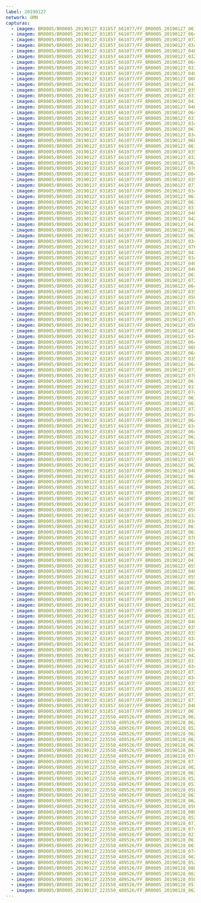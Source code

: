 ```yaml
---
label: 20190127
network: GMN
capturas:
  - imagem: BR0005/BR0005_20190127_031857_661077/FF_BR0005_20190127_061625_839_0148224.fits_maxpixel.jpg
  - imagem: BR0005/BR0005_20190127_031857_661077/FF_BR0005_20190127_064327_134_0165888.fits_maxpixel.jpg
  - imagem: BR0005/BR0005_20190127_031857_661077/FF_BR0005_20190127_072404_305_0197632.fits_maxpixel.jpg
  - imagem: BR0005/BR0005_20190127_031857_661077/FF_BR0005_20190127_034722_079_0019968.fits_maxpixel.jpg
  - imagem: BR0005/BR0005_20190127_031857_661077/FF_BR0005_20190127_040305_810_0033024.fits_maxpixel.jpg
  - imagem: BR0005/BR0005_20190127_031857_661077/FF_BR0005_20190127_032440_939_0003072.fits_maxpixel.jpg
  - imagem: BR0005/BR0005_20190127_031857_661077/FF_BR0005_20190127_064653_019_0168704.fits_maxpixel.jpg
  - imagem: BR0005/BR0005_20190127_031857_661077/FF_BR0005_20190127_031926_935_0000512.fits_maxpixel.jpg
  - imagem: BR0005/BR0005_20190127_031857_661077/FF_BR0005_20190127_040118_941_0031488.fits_maxpixel.jpg
  - imagem: BR0005/BR0005_20190127_031857_661077/FF_BR0005_20190127_060653_389_0140544.fits_maxpixel.jpg
  - imagem: BR0005/BR0005_20190127_031857_661077/FF_BR0005_20190127_041850_674_0045312.fits_maxpixel.jpg
  - imagem: BR0005/BR0005_20190127_031857_661077/FF_BR0005_20190127_035804_050_0028928.fits_maxpixel.jpg
  - imagem: BR0005/BR0005_20190127_031857_661077/FF_BR0005_20190127_031937_176_0000768.fits_maxpixel.jpg
  - imagem: BR0005/BR0005_20190127_031857_661077/FF_BR0005_20190127_041646_946_0043520.fits_maxpixel.jpg
  - imagem: BR0005/BR0005_20190127_031857_661077/FF_BR0005_20190127_040542_728_0034816.fits_maxpixel.jpg
  - imagem: BR0005/BR0005_20190127_031857_661077/FF_BR0005_20190127_064222_163_0165120.fits_maxpixel.jpg
  - imagem: BR0005/BR0005_20190127_031857_661077/FF_BR0005_20190127_031906_437_0000000.fits_maxpixel.jpg
  - imagem: BR0005/BR0005_20190127_031857_661077/FF_BR0005_20190127_034534_247_0018944.fits_maxpixel.jpg
  - imagem: BR0005/BR0005_20190127_031857_661077/FF_BR0005_20190127_061818_583_0150016.fits_maxpixel.jpg
  - imagem: BR0005/BR0005_20190127_031857_661077/FF_BR0005_20190127_034252_116_0017152.fits_maxpixel.jpg
  - imagem: BR0005/BR0005_20190127_031857_661077/FF_BR0005_20190127_060932_305_0142848.fits_maxpixel.jpg
  - imagem: BR0005/BR0005_20190127_031857_661077/FF_BR0005_20190127_061554_603_0147712.fits_maxpixel.jpg
  - imagem: BR0005/BR0005_20190127_031857_661077/FF_BR0005_20190127_035931_276_0029952.fits_maxpixel.jpg
  - imagem: BR0005/BR0005_20190127_031857_661077/FF_BR0005_20190127_032458_372_0003328.fits_maxpixel.jpg
  - imagem: BR0005/BR0005_20190127_031857_661077/FF_BR0005_20190127_062758_285_0154624.fits_maxpixel.jpg
  - imagem: BR0005/BR0005_20190127_031857_661077/FF_BR0005_20190127_070152_901_0179456.fits_maxpixel.jpg
  - imagem: BR0005/BR0005_20190127_031857_661077/FF_BR0005_20190127_064429_009_0166912.fits_maxpixel.jpg
  - imagem: BR0005/BR0005_20190127_031857_661077/FF_BR0005_20190127_035814_337_0029184.fits_maxpixel.jpg
  - imagem: BR0005/BR0005_20190127_031857_661077/FF_BR0005_20190127_073720_290_0208384.fits_maxpixel.jpg
  - imagem: BR0005/BR0005_20190127_031857_661077/FF_BR0005_20190127_034213_615_0016640.fits_maxpixel.jpg
  - imagem: BR0005/BR0005_20190127_031857_661077/FF_BR0005_20190127_061737_512_0149248.fits_maxpixel.jpg
  - imagem: BR0005/BR0005_20190127_031857_661077/FF_BR0005_20190127_061311_888_0145408.fits_maxpixel.jpg
  - imagem: BR0005/BR0005_20190127_031857_661077/FF_BR0005_20190127_031957_673_0001280.fits_maxpixel.jpg
  - imagem: BR0005/BR0005_20190127_031857_661077/FF_BR0005_20190127_040159_917_0032000.fits_maxpixel.jpg
  - imagem: BR0005/BR0005_20190127_031857_661077/FF_BR0005_20190127_042447_891_0050176.fits_maxpixel.jpg
  - imagem: BR0005/BR0005_20190127_031857_661077/FF_BR0005_20190127_041910_895_0045568.fits_maxpixel.jpg
  - imagem: BR0005/BR0005_20190127_031857_661077/FF_BR0005_20190127_062358_914_0151296.fits_maxpixel.jpg
  - imagem: BR0005/BR0005_20190127_031857_661077/FF_BR0005_20190127_063026_700_0156928.fits_maxpixel.jpg
  - imagem: BR0005/BR0005_20190127_031857_661077/FF_BR0005_20190127_034141_241_0016384.fits_maxpixel.jpg
  - imagem: BR0005/BR0005_20190127_031857_661077/FF_BR0005_20190127_070234_068_0180224.fits_maxpixel.jpg
  - imagem: BR0005/BR0005_20190127_031857_661077/FF_BR0005_20190127_041829_959_0045056.fits_maxpixel.jpg
  - imagem: BR0005/BR0005_20190127_031857_661077/FF_BR0005_20190127_034241_924_0016896.fits_maxpixel.jpg
  - imagem: BR0005/BR0005_20190127_031857_661077/FF_BR0005_20190127_040315_976_0033280.fits_maxpixel.jpg
  - imagem: BR0005/BR0005_20190127_031857_661077/FF_BR0005_20190127_040139_546_0031744.fits_maxpixel.jpg
  - imagem: BR0005/BR0005_20190127_031857_661077/FF_BR0005_20190127_063622_462_0160256.fits_maxpixel.jpg
  - imagem: BR0005/BR0005_20190127_031857_661077/FF_BR0005_20190127_072307_748_0196864.fits_maxpixel.jpg
  - imagem: BR0005/BR0005_20190127_031857_661077/FF_BR0005_20190127_064550_465_0167680.fits_maxpixel.jpg
  - imagem: BR0005/BR0005_20190127_031857_661077/FF_BR0005_20190127_035722_942_0028160.fits_maxpixel.jpg
  - imagem: BR0005/BR0005_20190127_031857_661077/FF_BR0005_20190127_050259_324_0082432.fits_maxpixel.jpg
  - imagem: BR0005/BR0005_20190127_031857_661077/FF_BR0005_20190127_074400_333_0213760.fits_maxpixel.jpg
  - imagem: BR0005/BR0005_20190127_031857_661077/FF_BR0005_20190127_070223_659_0179968.fits_maxpixel.jpg
  - imagem: BR0005/BR0005_20190127_031857_661077/FF_BR0005_20190127_070308_218_0180736.fits_maxpixel.jpg
  - imagem: BR0005/BR0005_20190127_031857_661077/FF_BR0005_20190127_074320_813_0212992.fits_maxpixel.jpg
  - imagem: BR0005/BR0005_20190127_031857_661077/FF_BR0005_20190127_050350_701_0083200.fits_maxpixel.jpg
  - imagem: BR0005/BR0005_20190127_031857_661077/FF_BR0005_20190127_041809_296_0044800.fits_maxpixel.jpg
  - imagem: BR0005/BR0005_20190127_031857_661077/FF_BR0005_20190127_034711_793_0019712.fits_maxpixel.jpg
  - imagem: BR0005/BR0005_20190127_031857_661077/FF_BR0005_20190127_064206_851_0164864.fits_maxpixel.jpg
  - imagem: BR0005/BR0005_20190127_031857_661077/FF_BR0005_20190127_060643_106_0140288.fits_maxpixel.jpg
  - imagem: BR0005/BR0005_20190127_031857_661077/FF_BR0005_20190127_064418_698_0166656.fits_maxpixel.jpg
  - imagem: BR0005/BR0005_20190127_031857_661077/FF_BR0005_20190127_035609_010_0026880.fits_maxpixel.jpg
  - imagem: BR0005/BR0005_20190127_031857_661077/FF_BR0005_20190127_064506_782_0167424.fits_maxpixel.jpg
  - imagem: BR0005/BR0005_20190127_031857_661077/FF_BR0005_20190127_073919_136_0209920.fits_maxpixel.jpg
  - imagem: BR0005/BR0005_20190127_031857_661077/FF_BR0005_20190127_070043_254_0178688.fits_maxpixel.jpg
  - imagem: BR0005/BR0005_20190127_031857_661077/FF_BR0005_20190127_061604_831_0147968.fits_maxpixel.jpg
  - imagem: BR0005/BR0005_20190127_031857_661077/FF_BR0005_20190127_031947_434_0001024.fits_maxpixel.jpg
  - imagem: BR0005/BR0005_20190127_031857_661077/FF_BR0005_20190127_074739_621_0216064.fits_maxpixel.jpg
  - imagem: BR0005/BR0005_20190127_031857_661077/FF_BR0005_20190127_061453_040_0146688.fits_maxpixel.jpg
  - imagem: BR0005/BR0005_20190127_031857_661077/FF_BR0005_20190127_063153_698_0157696.fits_maxpixel.jpg
  - imagem: BR0005/BR0005_20190127_031857_661077/FF_BR0005_20190127_072321_044_0197120.fits_maxpixel.jpg
  - imagem: BR0005/BR0005_20190127_031857_661077/FF_BR0005_20190127_054920_403_0124672.fits_maxpixel.jpg
  - imagem: BR0005/BR0005_20190127_031857_661077/FF_BR0005_20190127_064736_063_0169216.fits_maxpixel.jpg
  - imagem: BR0005/BR0005_20190127_031857_661077/FF_BR0005_20190127_034111_033_0015872.fits_maxpixel.jpg
  - imagem: BR0005/BR0005_20190127_031857_661077/FF_BR0005_20190127_064358_017_0166400.fits_maxpixel.jpg
  - imagem: BR0005/BR0005_20190127_031857_661077/FF_BR0005_20190127_062942_897_0156416.fits_maxpixel.jpg
  - imagem: BR0005/BR0005_20190127_031857_661077/FF_BR0005_20190127_061523_789_0147200.fits_maxpixel.jpg
  - imagem: BR0005/BR0005_20190127_031857_661077/FF_BR0005_20190127_070559_728_0183296.fits_maxpixel.jpg
  - imagem: BR0005/BR0005_20190127_031857_661077/FF_BR0005_20190127_041538_537_0042752.fits_maxpixel.jpg
  - imagem: BR0005/BR0005_20190127_031857_661077/FF_BR0005_20190127_055543_894_0130048.fits_maxpixel.jpg
  - imagem: BR0005/BR0005_20190127_031857_661077/FF_BR0005_20190127_062701_463_0153600.fits_maxpixel.jpg
  - imagem: BR0005/BR0005_20190127_031857_661077/FF_BR0005_20190127_040047_622_0030976.fits_maxpixel.jpg
  - imagem: BR0005/BR0005_20190127_031857_661077/FF_BR0005_20190127_061251_427_0145152.fits_maxpixel.jpg
  - imagem: BR0005/BR0005_20190127_031857_661077/FF_BR0005_20190127_032008_139_0001536.fits_maxpixel.jpg
  - imagem: BR0005/BR0005_20190127_031857_661077/FF_BR0005_20190127_062932_565_0156160.fits_maxpixel.jpg
  - imagem: BR0005/BR0005_20190127_031857_661077/FF_BR0005_20190127_061005_702_0143104.fits_maxpixel.jpg
  - imagem: BR0005/BR0005_20190127_031857_661077/FF_BR0005_20190127_065938_174_0177664.fits_maxpixel.jpg
  - imagem: BR0005/BR0005_20190127_031857_661077/FF_BR0005_20190127_073200_178_0203776.fits_maxpixel.jpg
  - imagem: BR0005/BR0005_20190127_031857_661077/FF_BR0005_20190127_050452_660_0083968.fits_maxpixel.jpg
  - imagem: BR0005/BR0005_20190127_031857_661077/FF_BR0005_20190127_032302_056_0002816.fits_maxpixel.jpg
  - imagem: BR0005/BR0005_20190127_031857_661077/FF_BR0005_20190127_034048_907_0015616.fits_maxpixel.jpg
  - imagem: BR0005/BR0005_20190127_031857_661077/FF_BR0005_20190127_061403_582_0146176.fits_maxpixel.jpg
  - imagem: BR0005/BR0005_20190127_031857_661077/FF_BR0005_20190127_063708_367_0160768.fits_maxpixel.jpg
  - imagem: BR0005/BR0005_20190127_031857_661077/FF_BR0005_20190127_070416_767_0181760.fits_maxpixel.jpg
  - imagem: BR0005/BR0005_20190127_031857_661077/FF_BR0005_20190127_034403_434_0018176.fits_maxpixel.jpg
  - imagem: BR0005/BR0005_20190127_031857_661077/FF_BR0005_20190127_035753_765_0028672.fits_maxpixel.jpg
  - imagem: BR0005/BR0005_20190127_031857_661077/FF_BR0005_20190127_063214_309_0157952.fits_maxpixel.jpg
  - imagem: BR0005/BR0005_20190127_031857_661077/FF_BR0005_20190127_041942_203_0046080.fits_maxpixel.jpg
  - imagem: BR0005/BR0005_20190127_031857_661077/FF_BR0005_20190127_055146_811_0126720.fits_maxpixel.jpg
  - imagem: BR0005/BR0005_20190127_031857_661077/FF_BR0005_20190127_040623_795_0035584.fits_maxpixel.jpg
  - imagem: BR0005/BR0005_20190127_031857_661077/FF_BR0005_20190127_055136_355_0126464.fits_maxpixel.jpg
  - imagem: BR0005/BR0005_20190127_031857_661077/FF_BR0005_20190127_060822_135_0141824.fits_maxpixel.jpg
  - imagem: BR0005/BR0005_20190127_031857_661077/FF_BR0005_20190127_062840_272_0155136.fits_maxpixel.jpg
  - imagem: BR0005/BR0005_20190127_031857_661077/FF_BR0005_20190127_074023_864_0210944.fits_maxpixel.jpg
  - imagem: BR0005/BR0005_20190127_031857_661077/FF_BR0005_20190127_040210_197_0032256.fits_maxpixel.jpg
  - imagem: BR0005/BR0005_20190127_031857_661077/FF_BR0005_20190127_032644_707_0004352.fits_maxpixel.jpg
  - imagem: BR0005/BR0005_20190127_031857_661077/FF_BR0005_20190127_073755_539_0208896.fits_maxpixel.jpg
  - imagem: BR0005/BR0005_20190127_031857_661077/FF_BR0005_20190127_032634_456_0004096.fits_maxpixel.jpg
  - imagem: BR0005/BR0005_20190127_031857_661077/FF_BR0005_20190127_040553_008_0035072.fits_maxpixel.jpg
  - imagem: BR0005/BR0005_20190127_031857_661077/FF_BR0005_20190127_035642_702_0027392.fits_maxpixel.jpg
  - imagem: BR0005/BR0005_20190127_031857_661077/FF_BR0005_20190127_035842_043_0029440.fits_maxpixel.jpg
  - imagem: BR0005/BR0005_20190127_031857_661077/FF_BR0005_20190127_034130_980_0016128.fits_maxpixel.jpg
  - imagem: BR0005/BR0005_20190127_031857_661077/FF_BR0005_20190127_041738_508_0044288.fits_maxpixel.jpg
  - imagem: BR0005/BR0005_20190127_031857_661077/FF_BR0005_20190127_034455_466_0018688.fits_maxpixel.jpg
  - imagem: BR0005/BR0005_20190127_031857_661077/FF_BR0005_20190127_042003_264_0046336.fits_maxpixel.jpg
  - imagem: BR0005/BR0005_20190127_031857_661077/FF_BR0005_20190127_031916_682_0000256.fits_maxpixel.jpg
  - imagem: BR0005/BR0005_20190127_031857_661077/FF_BR0005_20190127_034445_445_0018432.fits_maxpixel.jpg
  - imagem: BR0005/BR0005_20190127_031857_661077/FF_BR0005_20190127_073858_551_0209664.fits_maxpixel.jpg
  - imagem: BR0005/BR0005_20190127_031857_661077/FF_BR0005_20190127_034343_614_0017920.fits_maxpixel.jpg
  - imagem: BR0005/BR0005_20190127_031857_661077/FF_BR0005_20190127_035859_608_0029696.fits_maxpixel.jpg
  - imagem: BR0005/BR0005_20190127_031857_661077/FF_BR0005_20190127_032243_145_0002560.fits_maxpixel.jpg
  - imagem: BR0005/BR0005_20190127_031857_661077/FF_BR0005_20190127_073827_939_0209152.fits_maxpixel.jpg
  - imagem: BR0005/BR0005_20190127_031857_661077/FF_BR0005_20190127_073210_090_0204032.fits_maxpixel.jpg
  - imagem: BR0005/BR0005_20190127_031857_661077/FF_BR0005_20190127_040002_439_0030464.fits_maxpixel.jpg
  - imagem: BR0005/BR0005_20190127_031857_661077/FF_BR0005_20190127_061534_122_0147456.fits_maxpixel.jpg
  - imagem: BR0005/BR0005_20190127_223550_489526/FF_BR0005_20190128_062943_080_0694784.fits_maxpixel.jpg
  - imagem: BR0005/BR0005_20190127_223550_489526/FF_BR0005_20190128_062537_682_0689408.fits_maxpixel.jpg
  - imagem: BR0005/BR0005_20190127_223550_489526/FF_BR0005_20190128_052323_858_0606208.fits_maxpixel.jpg
  - imagem: BR0005/BR0005_20190127_223550_489526/FF_BR0005_20190128_062901_918_0693760.fits_maxpixel.jpg
  - imagem: BR0005/BR0005_20190127_223550_489526/FF_BR0005_20190128_062922_569_0694272.fits_maxpixel.jpg
  - imagem: BR0005/BR0005_20190127_223550_489526/FF_BR0005_20190128_063532_637_0702208.fits_maxpixel.jpg
  - imagem: BR0005/BR0005_20190127_223550_489526/FF_BR0005_20190128_063603_786_0702976.fits_maxpixel.jpg
  - imagem: BR0005/BR0005_20190127_223550_489526/FF_BR0005_20190128_074903_101_0802048.fits_maxpixel.jpg
  - imagem: BR0005/BR0005_20190127_223550_489526/FF_BR0005_20190128_071722_250_0759040.fits_maxpixel.jpg
  - imagem: BR0005/BR0005_20190127_223550_489526/FF_BR0005_20190128_062200_244_0684544.fits_maxpixel.jpg
  - imagem: BR0005/BR0005_20190127_223550_489526/FF_BR0005_20190128_063013_910_0695296.fits_maxpixel.jpg
  - imagem: BR0005/BR0005_20190127_223550_489526/FF_BR0005_20190128_052140_998_0603904.fits_maxpixel.jpg
  - imagem: BR0005/BR0005_20190127_223550_489526/FF_BR0005_20190128_051510_397_0594944.fits_maxpixel.jpg
  - imagem: BR0005/BR0005_20190127_223550_489526/FF_BR0005_20190128_050940_733_0587008.fits_maxpixel.jpg
  - imagem: BR0005/BR0005_20190127_223550_489526/FF_BR0005_20190128_063553_085_0702720.fits_maxpixel.jpg
  - imagem: BR0005/BR0005_20190127_223550_489526/FF_BR0005_20190128_062527_714_0689152.fits_maxpixel.jpg
  - imagem: BR0005/BR0005_20190127_223550_489526/FF_BR0005_20190128_050919_978_0586496.fits_maxpixel.jpg
  - imagem: BR0005/BR0005_20190127_223550_489526/FF_BR0005_20190128_080104_083_0817920.fits_maxpixel.jpg
  - imagem: BR0005/BR0005_20190127_223550_489526/FF_BR0005_20190128_052130_759_0603648.fits_maxpixel.jpg
  - imagem: BR0005/BR0005_20190127_223550_489526/FF_BR0005_20190128_071701_796_0758528.fits_maxpixel.jpg
  - imagem: BR0005/BR0005_20190127_223550_489526/FF_BR0005_20190128_074913_274_0802304.fits_maxpixel.jpg
  - imagem: BR0005/BR0005_20190127_223550_489526/FF_BR0005_20190128_021953_997_0333568.fits_maxpixel.jpg
  - imagem: BR0005/BR0005_20190127_223550_489526/FF_BR0005_20190128_061753_481_0679168.fits_maxpixel.jpg
  - imagem: BR0005/BR0005_20190127_223550_489526/FF_BR0005_20190128_061803_784_0679424.fits_maxpixel.jpg
  - imagem: BR0005/BR0005_20190127_223550_489526/FF_BR0005_20190128_074852_701_0801792.fits_maxpixel.jpg
  - imagem: BR0005/BR0005_20190127_223550_489526/FF_BR0005_20190128_062912_301_0694016.fits_maxpixel.jpg
  - imagem: BR0005/BR0005_20190127_223550_489526/FF_BR0005_20190128_052201_593_0604416.fits_maxpixel.jpg
  - imagem: BR0005/BR0005_20190127_223550_489526/FF_BR0005_20190128_080114_671_0818176.fits_maxpixel.jpg
  - imagem: BR0005/BR0005_20190127_223550_489526/FF_BR0005_20190128_062210_469_0684800.fits_maxpixel.jpg
  - imagem: BR0005/BR0005_20190127_223550_489526/FF_BR0005_20190128_050930_533_0586752.fits_maxpixel.jpg
  - imagem: BR0005/BR0005_20190127_223550_489526/FF_BR0005_20190128_051632_367_0596736.fits_maxpixel.jpg
  - imagem: BR0005/BR0005_20190127_223550_489526/FF_BR0005_20190128_062932_795_0694528.fits_maxpixel.jpg
---
```

